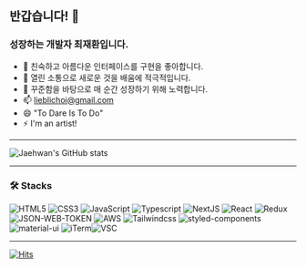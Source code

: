 ## 반갑습니다! 👋  
### 성장하는 개발자 최재환입니다.
- 🎨 친숙하고 아름다운 인터페이스를 구현을 좋아합니다. 
- 👬 열린 소통으로 새로운 것을 배움에 적극적입니다. 
- 🏃 꾸준함을 바탕으로 매 순간 성장하기 위해 노력합니다.
- 📫 lieblichoi@gmail.com 
- 😄 "To Dare Is To Do"
- ⚡ I'm an artist!
***
![Jaehwan's GitHub stats](https://github-readme-stats.vercel.app/api?username=lieblichoi&theme=rose_pine)
***
### 🛠 Stacks 
![HTML5](https://img.shields.io/badge/HTML5-E34F26?style=for-the-badge&logo=html5&logoColor=white) ![CSS3](https://img.shields.io/badge/CSS3-1572B6?style=for-the-badge&logo=css3&logoColor=white) ![JavaScript](https://img.shields.io/badge/JavaScript-F7DF1E?style=for-the-badge&logo=javascript&logoColor=black) ![Typescript](https://img.shields.io/badge/TypeScript-007ACC?style=for-the-badge&logo=typescript&logoColor=white) ![NextJS](https://img.shields.io/badge/NextJS-000000?style=for-the-badge&logo=next.js&logoColor=FFF) ![React](https://img.shields.io/badge/React-20232A?style=for-the-badge&logo=react&logoColor=61DAFB) ![Redux](https://img.shields.io/badge/Redux-593D88?style=for-the-badge&logo=redux&logoColor=white) ![JSON-WEB-TOKEN](https://img.shields.io/badge/json%20web%20tokens-323330?style=for-the-badge&logo=json-web-tokens&logoColor=pink) ![AWS](https://img.shields.io/badge/Amazon_AWS-232F3E?style=for-the-badge&logo=amazon-aws&logoColor=white) ![Tailwindcss](https://img.shields.io/badge/Tailwind_CSS-38B2AC?style=for-the-badge&logo=tailwind-css&logoColor=white) ![styled-components](https://img.shields.io/badge/styled--components-DB7093?style=for-the-badge&logo=styled-components&logoColor=white) ![material-ui](https://img.shields.io/badge/Material--UI-0081CB?style=for-the-badge&logo=mui&logoColor=white)  ![iTerm](https://img.shields.io/badge/iTerm2-000000?style=for-the-badge&logo=iterm2&logoColor=white)![VSC](https://img.shields.io/badge/Visual_Studio_Code-0078D4?style=for-the-badge&logo=visual%20studio%20code&logoColor=white)
***
[![Hits](https://hits.seeyoufarm.com/api/count/incr/badge.svg?url=https%3A%2F%2Fgithub.com%2Flieblichoi&count_bg=%233DC8B9&title_bg=%23555555&icon=&icon_color=%23E7E7E7&title=Hits&edge_flat=true)](https://hits.seeyoufarm.com)
